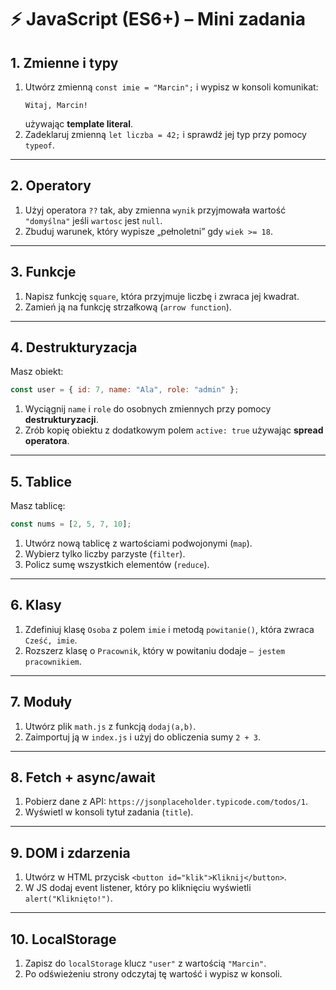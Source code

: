 # ⚡ JavaScript (ES6+) – Mini zadania

## 1. Zmienne i typy
1. Utwórz zmienną `const imie = "Marcin";` i wypisz w konsoli komunikat:  
   ```
   Witaj, Marcin!
   ```
   używając **template literal**.  
2. Zadeklaruj zmienną `let liczba = 42;` i sprawdź jej typ przy pomocy `typeof`.

---

## 2. Operatory
1. Użyj operatora `??` tak, aby zmienna `wynik` przyjmowała wartość `"domyślna"` jeśli `wartosc` jest `null`.  
2. Zbuduj warunek, który wypisze „pełnoletni” gdy `wiek >= 18`.

---

## 3. Funkcje
1. Napisz funkcję `square`, która przyjmuje liczbę i zwraca jej kwadrat.  
2. Zamień ją na funkcję strzałkową (`arrow function`).  

---

## 4. Destrukturyzacja
Masz obiekt:  
```js
const user = { id: 7, name: "Ala", role: "admin" };
```
1. Wyciągnij `name` i `role` do osobnych zmiennych przy pomocy **destrukturyzacji**.  
2. Zrób kopię obiektu z dodatkowym polem `active: true` używając **spread operatora**.

---

## 5. Tablice
Masz tablicę:  
```js
const nums = [2, 5, 7, 10];
```
1. Utwórz nową tablicę z wartościami podwojonymi (`map`).  
2. Wybierz tylko liczby parzyste (`filter`).  
3. Policz sumę wszystkich elementów (`reduce`).  

---

## 6. Klasy
1. Zdefiniuj klasę `Osoba` z polem `imie` i metodą `powitanie()`, która zwraca `Cześć, imie`.  
2. Rozszerz klasę o `Pracownik`, który w powitaniu dodaje `– jestem pracownikiem`.

---

## 7. Moduły
1. Utwórz plik `math.js` z funkcją `dodaj(a,b)`.  
2. Zaimportuj ją w `index.js` i użyj do obliczenia sumy `2 + 3`.

---

## 8. Fetch + async/await
1. Pobierz dane z API: `https://jsonplaceholder.typicode.com/todos/1`.  
2. Wyświetl w konsoli tytuł zadania (`title`).  

---

## 9. DOM i zdarzenia
1. Utwórz w HTML przycisk `<button id="klik">Kliknij</button>`.  
2. W JS dodaj event listener, który po kliknięciu wyświetli `alert("Kliknięto!")`.  

---

## 10. LocalStorage
1. Zapisz do `localStorage` klucz `"user"` z wartością `"Marcin"`.  
2. Po odświeżeniu strony odczytaj tę wartość i wypisz w konsoli.  
